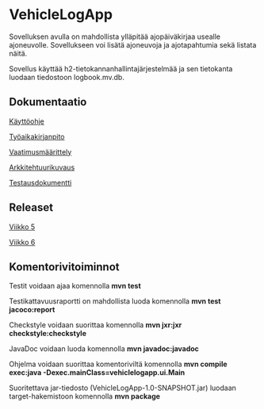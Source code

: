 # VehicleLogApp
Sovelluksen avulla on mahdollista ylläpitää ajopäiväkirjaa usealle ajoneuvolle. Sovellukseen voi lisätä ajoneuvoja ja ajotapahtumia sekä listata näitä.

Sovellus käyttää h2-tietokannanhallintajärjestelmää ja sen tietokanta luodaan tiedostoon logbook.mv.db.

## Dokumentaatio
[Käyttöohje](https://github.com/skoskipaa/ot-harjoitustyo/blob/master/dokumentointi/kayttoohje.md)

[Työaikakirjanpito](https://github.com/skoskipaa/ot-harjoitustyo/blob/master/dokumentointi/tyoaikakirjanpito.md)

[Vaatimusmäärittely](https://github.com/skoskipaa/ot-harjoitustyo/blob/master/dokumentointi/vaatimusmaarittely.md)

[Arkkitehtuurikuvaus](https://github.com/skoskipaa/ot-harjoitustyo/blob/master/dokumentointi/arkkitehtuuri.md)

[Testausdokumentti](https://github.com/skoskipaa/ot-harjoitustyo/blob/master/dokumentointi/testausdokumentti.md)

## Releaset

[Viikko 5](https://github.com/skoskipaa/ot-harjoitustyo/releases/tag/viikko5)

[Viikko 6](https://github.com/skoskipaa/ot-harjoitustyo/releases/tag/viikko6)

## Komentorivitoiminnot

Testit voidaan ajaa komennolla
**mvn test**

Testikattavuusraportti on mahdollista luoda komennolla
**mvn test jacoco:report**

Checkstyle voidaan suorittaa komennolla
**mvn jxr:jxr checkstyle:checkstyle**

JavaDoc voidaan luoda komennolla **mvn javadoc:javadoc**

Ohjelma voidaan suorittaa komentoriviltä komennolla
**mvn compile exec:java -Dexec.mainClass=vehiclelogapp.ui.Main**

Suoritettava jar-tiedosto (VehicleLogApp-1.0-SNAPSHOT.jar) luodaan target-hakemistoon komennolla
**mvn package**


